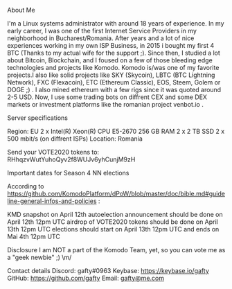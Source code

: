 About Me

I'm a Linux systems administrator with around 18 years of experience.
In my early career, I was one of the first Internet Service Providers in my neighborhood in Bucharest/Romania.
After years and a lot of nice experiences working in my own ISP Business, in 2015 i bought my first 4 BTC (Thanks to my actual wife for the support ;).
Since then, I studied a lot about Bitcoin, Blockchain, and I foused on a few of those bleeding edge technologies and projects like Komodo.
Komodo is/was one of my favorite projects.I also like solid projects like SKY (Skycoin), LBTC (BTC Lightning Network), FXC (Flexacoin), ETC (Ethereum Classic), EOS, Steem, Golem or DOGE ;) .
I also mined ethereum with a few rigs since it was quoted around 2-5 USD.
Now, I use some trading bots on diffrent CEX and some DEX markets or investment platforms like the romanian project venbot.io . 

Server specifications

Region: EU
2 x Intel(R) Xeon(R) CPU E5-2670
256 GB RAM
2 x 2 TB SSD
2 x 500 mbit/s (on diffrent ISPs)
Location: Romania


Send your VOTE2020 tokens to: RHhqzvWutYuhoQyv2f8WUJv6yhCunjM9zH


Important dates for Season 4 NN elections

According to https://github.com/KomodoPlatform/dPoW/blob/master/doc/bible.md#guideline-general-infos-and-policies :

KMD snapshot on April 12th
autoelection announcement should be done on April 12th 12pm UTC
airdrop of VOTE2020 tokens should be done on April 13th 12pm UTC
elections should start on April 13th 12pm UTC and ends on Mai 4th 12pm UTC

Disclosure
I am NOT a part of the Komodo Team, yet, so you can vote me as a "geek newbie" ;) \m/

Contact details
Discord: gafty#0963
Keybase: https://keybase.io/gafty
GitHub: https://github.com/gafty
Email: gafty@me.com
